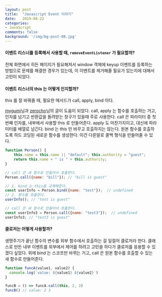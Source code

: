 ```yaml
---
layout: post
title:  "Javascript Event 이야기"
date:   2019-08-22
categories:
- JavaScript
comments: false
background: '/img/bg-post-08.jpg'
---
```


#### 이벤트 리스너를 등록해서 사용할 때, `removeEventListener` 가 필요할까?
전체 화면에서 히든 페이지가 필요해져서 window 객체에 keyup 이벤트를 등록하는 방법으로 문제를 해결한 경우가 있는데, 
이 이벤트를 제거해줄 필요가 있는지에 대해서 고민이 되었다.   


#### 이벤트 리스너의 this 는 어떻게 인지할까?
this 를 잘 바꿔줄 때, 필요한 메서드가 call, apply, bind 이다. 
 
[mygumi][mygumi]님과 [zerocho][zerocho]님의 글이 도움이 되었다. 
call, apply 는 함수를 호출하는 거고, 인자를 넘기고 반환값을 돌려받는 창구가 있을때 주로 사용한다.
call 은 파라미터 중 첫번째 인자를, 내부에서 사용할 this 로 만들어준다. 
apply 도 마찬가지이고, 대신에 파라미터를 배열로 넘긴다. 
bind 는 this 만 바꾸고 호출하지는 않는다. 원본 함수를 호출하도록 하드 코딩된 새로운 함수를 생성한다. 
이건 다른말로 콜백 형식을 만들어줄 수 있다.


``` js
function Person() { 
    this.name = this.name || "default"; this.authority = "guest";
    return this.name + " is " + this.authority; 
}

// call 은 새 함수로 만들어서 호출한다.
Person.call({name: "bill"}); // "bill is guest"

// 1. bind 는 this을 교체해준다.
const userInfo = Person.bind({name: "test"});  // undefined
// 2. 함수를 호출한다.
userInfo(); // "test is guest"

// call 은 새 함수로 만들어서 호출한다.
const userInfo3 = Person.call({name: "test3"});  // undefined
userInfo3; // "test3 is guest"
```

#### 클로저는 어떻게 사용할까?
생명주기가 끝난 함수의 변수를 외부 함수에서 호출하는 걸 일컬어 클로저라 한다. 
클래스로 만든 내부 이벤트를 외부에서 제어를 하려고 고민을 하다가 클로저를 응용할 수 있겠다 싶었다.
위에 bind 는 스코프만 바뀌는 거고, call 은 원본 함수를 호출할 수 있는 새 함수로 만들어준다.   

```js
function funcA(value1, value2) {
  console.log(`value: ${value1} ${value2}`)
}

funcB = () => funcA.call(this, 2, 3) 
funcB() // value: 2 3
``` 

[mygumi]: https://mygumi.tistory.com/332
[zerocho]: https://www.zerocho.com/category/JavaScript/post/57433645a48729787807c3fd